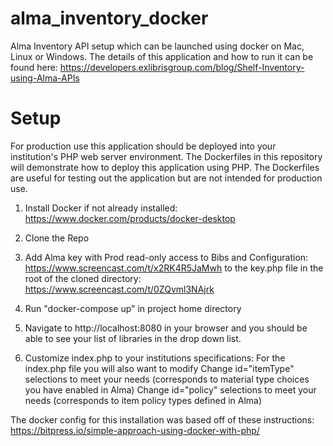# alma_inventory_docker
Alma Inventory API setup which can be launched using docker on Mac, Linux or Windows.
The details of this application and how to run it can be found here: https://developers.exlibrisgroup.com/blog/Shelf-Inventory-using-Alma-APIs

# Setup
For production use this application should be deployed into your institution's PHP web server environment. The Dockerfiles in this repository will demonstrate how to deploy this application using PHP. The Dockerfiles are useful for testing out the application but are not intended for production use.

1. Install Docker if not already installed: https://www.docker.com/products/docker-desktop 

2. Clone the Repo

3. Add Alma key with Prod read-only access to Bibs and Configuration: https://www.screencast.com/t/x2RK4R5JaMwh to the key.php file in the root of the cloned directory: https://www.screencast.com/t/0ZQvml3NAjrk

4. Run "docker-compose up" in project home directory

5. Navigate to http://localhost:8080 in your browser and you should be able to see your list of libraries in the drop down list.

6. Customize index.php to your institutions specifications:
For the index.php file you will also want to modify Change id="itemType" selections to meet your needs (corresponds to material type choices you have enabled in Alma) Change id="policy" selections to meet your needs (corresponds to item policy types defined in Alma)

The docker config for this installation was based off of these instructions: https://bitpress.io/simple-approach-using-docker-with-php/
